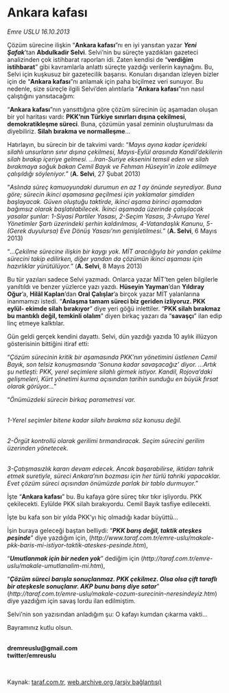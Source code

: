 # Ankara kafası

*Emre USLU 16.10.2013*

<div class="yazi"><p>Çözüm sürecine ilişkin “<b>Ankara kafası</b>”nı en iyi yansıtan yazar <b><i>Yeni Şafak</i></b>’tan <b>Abdulkadir Selvi</b>. Selvi’nin bu süreçte yazdıkları gazeteci analizinden çok istihbarat raporları idi. Zaten kendisi de “<b>verdiğim istihbarat</b>” gibi kavramlarla anlattı süreçte yazdığı verilerin kaynağını. Bu, Selvi için kuşkusuz bir gazetecilik başarısı. Konuları dışarıdan izleyen bizler için de “<b>Ankara kafası</b>”nı anlamak için paha biçilmez veri sunuyor. Bu nedenle, size süreçle ilgili Selvi’den alıntılarla “<b>Ankara kafası</b>”nın nasıl çalıştığını yansıtacağım: </p>
<p>“<b>Ankara kafası</b>”nın yansıttığına göre çözüm sürecinin üç aşamadan oluşan bir yol haritası vardı: <b>PKK’nın Türkiye sınırları dışına çekilmesi</b>, <b>demokratikleşme süreci</b>. Buna, çözümün yasal zeminin oluşturulması da diyebiliriz. <b>Silah bırakma ve normalleşme</b>... </p>
<p>Hatırlayın, bu sürecin bir de takvimi vardı: “<i>Mayıs ayına kadar içerideki silahlı unsurların sınır dışına çekilmesi, Mayıs-Eylül arasında Kandil’dekilerin silah bırakıp içeriye gelmesi. ...İran-Suriye eksenini temsil eden ve silah bırakmaya soğuk bakan Cemil Bayık ve Fehman Hüseyin’in izole edilmeye çalışıldığı söyleniyor.</i>” (<b>A. Selvi</b>, 27 Şubat 2013)</p>
<p>“<i>Aslında süreç kamuoyundaki durumun en az 1 ay önünde seyrediyor. </i><i>Buna göre; sürecin ikinci aşamasına geçilmesi için yoklamalar şimdiden başlayacak. Güven oluştuğu taktirde, ikinci aşama birinci aşamadan bağımsız olarak başlatılabilecek. İkinci aşamada üzerinde çalışılacak</i> <i>yasalar şunlar: 1-Siyasi Partiler Yasası, 2-Seçim Yasası, 3-Avrupa Yerel Yönetimler Şartı üzerindeki şerhin kaldırılması, 4-Vatandaşlık Kanunu, 5-(Gerek duyulursa) Eve Dönüş Yasası’nın genişletilmesi.</i>” (<b>A. Selvi</b>, 6 Mayıs 2013)</p>
<p>“<i>...Çekilme sürecine ilişkin bir kaygı yok. MİT aracılığıyla bir yandan çekilme sürecini takip edilirken, diğer yandan da çözümün ikinci aşaması için hazırlıklar yürütülüyor.</i>” (<b>A. Selvi</b>, 8 Mayıs 2013)</p>
<p>Bu tür yazıları sadece Selvi yazmadı. Onlarca yazar MİT’ten gelen bilgilerle yanıltıldı ve benzer yüzlerce yazı yazdı. <b>Hüseyin Yayman</b>’dan <b>Yıldıray Oğur</b>’a, <b>Hilâl Kaplan</b>’dan <b>Oral Çalışlar</b>’a birçok yazar MİT yalanlarına inanmamızı istedi. “<b>Anlaşma tamam süreci biz geriden izliyoruz. PKK eylül- ekimde silah bırakıyor</b>” diye yeri göğü inlettiler. “<b>PKK silah bırakmaz bu mantıklı değil, temkinli olalım</b>” diyen birkaç yazarı da “<b>savaşçı</b>” ilan edip linç etmeye kalktılar. </p>
<p>Gün geldi gerçek kendini dayattı. Selvi, dün yazdığı yazıda 10 aylık illüzyon gösterisinin bittiğini itiraf etti: </p>
<p>“<i>Çözüm sürecinin kritik bir aşamasında PKK’nın yönetimini üstlenen Cemil Bayık, </i><i>son telsiz konuşmasında ‘Sonuna kadar savaşacağız’ diyor. ...Artık şu netleşti: PKK, yerel seçimlere silahlı girmek istiyor. Kandil, Rojova’daki gelişmeleri, Kürt yönetimi kurma açısından tarihin sunduğu en büyük fırsat olarak görüyor...</i>”</p>
<p>“<i>Önümüzdeki sürecin birkaç parametresi var. </i></p>
<p><i><br/>1-Yerel seçimler bitene kadar silahı bırakma söz konusu de</i><i>ğ</i><i>il. </i></p>
<p><i><br/>2-Örgüt kontrollü olarak gerilimi tırmandıracak. Seçim sürecini gerilim üzerinden yönetecek. </i></p>
<p><i><br/>3-Çatı</i><i>ş</i><i>masızlık kararı devam edecek. Ancak ba</i><i>ş</i><i>arabilirse, iktidarı tahrik etmek suretiyle, süreci Ankara’nın bozması için her türlü tahriki yapacaklar. Evet çözüm süreci açısından önümüzde parlak bir tablo durmuyor.</i>” </p>
<p>İşte “<b>Ankara kafası</b>” bu. Bu kafaya göre süreç tıkır tıkır işliyordu. PKK çekilecekti. Eylülde PKK silah bırakıyordu. Cemil Bayık tasfiye edilecekti. </p>
<p>İşte bu kafa son bir yılda PKK’yı hiç olmadığı kadar büyüttü...</p>
<p>İşin buraya geleceği baştan belliydi: “<b><i>PKK barış değil, taktik ateşkes peşinde</i></b>” diye yazdığım için, (<i>http://www.taraf.com.tr/emre-uslu/makale-pkk-baris-mi-istiyor-taktik-ateskes-pesinde.htm</i>), </p>
<p>“<b><i>Umutlanmak için bir neden yok</i></b>” dediğim için (<i>http://taraf.com.tr/emre-uslu/makale-umutlanalim-mi.htm</i>), </p>
<p>“<b><i>Çözüm süreci barışla sonuçlanmaz. PKK çekilmez. Olsa olsa çift taraflı bir ateşkesle sonuçlanır. AKP bunu barış diye satar</i></b>” (<i>http://taraf.com.tr/emre-uslu/makale-cozum-surecinin-neresindeyiz.htm</i>) diye yazdığım için savaş lordu ilan edilmiştim. </p>
<p>Selvi’nin son yazısından anladığım şu: O kafayı kumdan çıkarma vakti... </p>
<p>Bayramınız kutlu olsun.</p><b>
<p><br/>dremreuslu@gmail.com<br/>twitter/emreuslu</p>
<p></p></b> 
</div>

Kaynak: [taraf.com.tr](http://www.taraf.com.tr/emre-uslu-2/makale-ankara-kafasi.htm), [web.archive.org (arşiv bağlantısı)](http://web.archive.org/web/20131017024829/http://www.taraf.com.tr/emre-uslu-2/makale-ankara-kafasi.htm)
